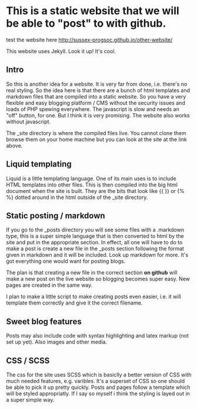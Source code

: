 # This is a static website that we will be able to "post" to with github.
test the website here http://sussex-progsoc.github.io/other-website/


This website uses Jekyll. Look it up! It's cool.
## Intro
So this is another idea for a website. It is very far from done, i.e. there's no real styling.
So the idea here is that there are a bunch of html templates and markdown files that are compiled into a static website. So you have a very flexible and easy blogging platform / CMS without the security issues and loads of PHP spewing everywhere.
The javascript is slow and needs an "off" button, for one. But I think it is very promising.
The website also works without javascript.

The \_site directory is where the compiled files live. You cannot clone them browse them on your home machine but you can look at the site at the link above.

## Liquid templating
Liquid is a little templating language. One of its main uses is to include HTML templates into other files. This is then compiled into the big html document when the site is built. They are the bits that look like {{ <stuff> }} or {% <commands> %} dotted around in the html outside of the \_site directory.

## Static posting / markdown
If you go to the \_posts directory you will see some files with a .markdown type, this is a super simple language that is then converted to html by the site and put
in the appropriate section. In effect, all one will have to do to make a post is create a new file in the \_posts section following the format given in markdown and
it will be included. Look up markdown for more. It's got everything one would want for posting blogs.

The plan is that creating a new file in the correct section **on github** will make a new post on the live website so blogging becomes super easy.
New pages are created in the same way.

I plan to make a little script to make creating posts even easier, i.e. it will template them correctly and give it the correct filename.

## Sweet blog features
Posts may also include code with syntax highlighting and latex markup (not set up yet). Also images and other media.

## CSS / SCSS
The css for the site uses SCSS which is
basiclly a better version of CSS with much needed features, e.g. varibles. It's a superset of CSS so one should be able to pick it up pretty quickly. 
Posts and pages follow a template which will be styled appropriatly. If I say so myself i think the styling is layed out in a super simple way.


